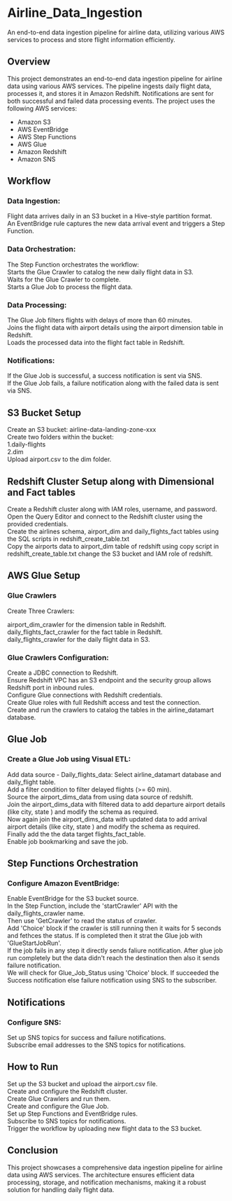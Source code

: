 # Airline_Data_Ingestion
An end-to-end data ingestion pipeline for airline data, utilizing various AWS services to process and store flight information efficiently.

## Overview
This project demonstrates an end-to-end data ingestion pipeline for airline data using various AWS services. The pipeline ingests daily flight data, processes it, and stores it in Amazon Redshift. Notifications are sent for both successful and failed data processing events. The project uses the following AWS services:

* Amazon S3
* AWS EventBridge
* AWS Step Functions
* AWS Glue
* Amazon Redshift
* Amazon SNS

## Workflow
### Data Ingestion:

Flight data arrives daily in an S3 bucket in a Hive-style partition format.  
An EventBridge rule captures the new data arrival event and triggers a Step Function.

### Data Orchestration:

The Step Function orchestrates the workflow:  
Starts the Glue Crawler to catalog the new daily flight data in S3.  
Waits for the Glue Crawler to complete.  
Starts a Glue Job to process the flight data.  

### Data Processing:

The Glue Job filters flights with delays of more than 60 minutes.  
Joins the flight data with airport details using the airport dimension table in Redshift.  
Loads the processed data into the flight fact table in Redshift.  

### Notifications:

If the Glue Job is successful, a success notification is sent via SNS.  
If the Glue Job fails, a failure notification along with the failed data is sent via SNS.  

## S3 Bucket Setup
Create an S3 bucket: airline-data-landing-zone-xxx  
Create two folders within the bucket:  
1.daily-flights  
2.dim  
Upload airport.csv to the dim folder.

## Redshift Cluster Setup along with Dimensional and Fact tables
Create a Redshift cluster along with IAM roles, username, and password. <br>
Open the Query Editor and connect to the Redshift cluster using the provided credentials. <br>
Create the airlines schema, airport_dim and daily_flights_fact tables using the SQL scripts in redshift_create_table.txt <br>
Copy the airports data to airport_dim table of redshift using copy script in redshift_create_table.txt change the S3 bucket and IAM role of redshift.

## AWS Glue Setup
### Glue Crawlers
Create Three Crawlers:

airport_dim_crawler for the dimension table in Redshift.  
daily_flights_fact_crawler for the fact table in Redshift.  
daily_flights_crawler for the daily flight data in S3.  

### Glue Crawlers Configuration:
Create a JDBC connection to Redshift.  
Ensure Redshift VPC has an S3 endpoint and the security group allows Redshift port in inbound rules.  
Configure Glue connections with Redshift credentials.  
Create Glue roles with full Redshift access and test the connection.  
Create and run the crawlers to catalog the tables in the airline_datamart database.  

## Glue Job
### Create a Glue Job using Visual ETL:
Add data source - Daily_flights_data: Select airline_datamart database and daily_flight table.  
Add a filter condition to filter delayed flights (>= 60 min).  
Source the airport_dims_data from using data source of redshift.  
Join the airport_dims_data with filtered data to add departure airport details (like city, state ) and modify the schema as required.  
Now again join the airport_dims_data with updated data to add arrival airport details (like city, state ) and modify the schema as required.  
Finally add the the data target flights_fact_table.  
Enable job bookmarking and save the job.  

## Step Functions Orchestration
### Configure Amazon EventBridge:
Enable EventBridge for the S3 bucket source.  
In the Step Function, include the 'startCrawler' API with the daily_flights_crawler name.  
Then use 'GetCrawler' to read the status of crawler.  
Add 'Choice' block if the crawler is still running then it waits for 5 seconds and fethces the status. If is completed then it strat the Glue job with 'GlueStartJobRun'.  
If the job fails in any step it directly sends faliure notification. After glue job run completely but the data didn't reach the destination then also it sends failure notification.  
We will check for Glue_Job_Status using 'Choice' block. If succeeded the Success notification else failure notification using SNS to the subscriber.

## Notifications
### Configure SNS:
Set up SNS topics for success and failure notifications.  
Subscribe email addresses to the SNS topics for notifications.

## How to Run
Set up the S3 bucket and upload the airport.csv file.  
Create and configure the Redshift cluster.  
Create Glue Crawlers and run them.  
Create and configure the Glue Job.  
Set up Step Functions and EventBridge rules.  
Subscribe to SNS topics for notifications.  
Trigger the workflow by uploading new flight data to the S3 bucket.  

## Conclusion
This project showcases a comprehensive data ingestion pipeline for airline data using AWS services. The architecture ensures efficient data processing, storage, and notification mechanisms, making it a robust solution for handling daily flight data.



